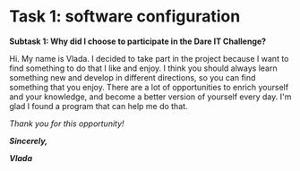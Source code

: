 # Task 1: software configuration
__Subtask 1: Why did I choose to participate in the Dare IT Challenge?__

Hi. My name is Vlada. I decided to take part in the project because I want to find something to do that I like and enjoy. 
I think you should always learn something new and develop in different directions, so you can find something that you enjoy.
There are a lot of opportunities to enrich yourself and your knowledge, and become a better version of yourself every day.
I'm glad I found a program that can help me do that.

*Thank you for this opportunity!*

*_**Sincerely,**_*

*_**Vlada**_*
